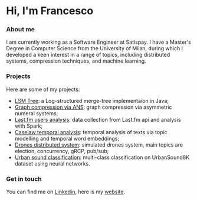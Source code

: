 # Hi, I'm Francesco

### About me
I am currently working as a Software Engineer at Satispay. I have a Master's Degree in Computer Science from the University of Milan, during which I developed a keen interest in a range of topics, including distributed systems, compression techniques, and machine learning.

### Projects 
Here are some of my projects:
- [LSM Tree](https://github.com/tomfran/LSM-Tree): a Log-structured merge-tree implementaion in Java;
- [Graph compression via ANS](https://github.com/tomfran/ANS-Graph-compression): graph compression via asymmetric numeral systems;
- [Last.fm users analysis](https://github.com/tomfran/lastfm-users-analysis): data collection from Last.fm api and analysis with Spark;
- [Caselaw temporal analysis](https://github.com/tomfran/caselaw-temporal-analysis): temporal analysis of texts via topic modelling and temporal word embeddings;
- [Drones distributed system](https://github.com/tomfran/dronazon): simulated drones system, main topics are election, concurrency, gRCP, pub/sub;
- [Urban sound classification](https://github.com/tomfran/urban-sound-classification): multi-class classification on UrbanSound8K dataset using neural networks.


### Get in touch

You can find me on [Linkedin](https://www.linkedin.com/in/tomaselli-/), here is my [website](tomfran.github.io).
